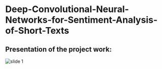 # Deep-Convolutional-Neural-Networks-for-Sentiment-Analysis-of-Short-Texts

<h2>Presentation of the project work:</h3>

![slide 1](https://github.com/shshwtkhr/Deep-Convolutional-Neural-Networks-for-Sentiment-Analysis-of-Short-Texts/tree/master/images/Slide1.png)
